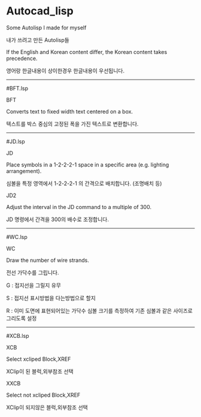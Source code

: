 # Autocad_lisp

Some Autolisp I made for myself

내가 쓰려고 만든 Autolisp들


If the English and Korean content differ, the Korean content takes precedence.

영어랑 한글내용이 상이한경우 한글내용이 우선됩니다.



--------------------------------------------------

#BFT.lsp

BFT

Converts text to fixed width text centered on a box.

텍스트를 박스 중심의 고정된 폭을 가진 텍스트로 변환합니다.




--------------------------------------------------

#JD.lsp

JD

Place symbols in a 1-2-2-2-1 space in a specific area (e.g. lighting arrangement).

심볼을 특정 영역에서 1-2-2-2-1 의 간격으로 배치합니다. (조명배치 등)



JD2

Adjust the interval in the JD command to a multiple of 300.

JD 명령에서 간격을 300의 배수로 조정합니다.






--------------------------------------------------

#WC.lsp

WC

Draw the number of wire strands.

전선 가닥수를 그립니다.

G : 접지선을 그릴지 유무

S : 접지선 표시방법을 다는방법으로 할지

R : 이미 도면에 표현되어있는 가닥수 심볼 크기를 측정하여 기존 심볼과 같은 사이즈로 그리도록 설정



--------------------------------------------------

#XCB.lsp

XCB

Select xcliped Block,XREF

XClip이 된 블럭,외부참조 선택


XXCB

Select not xcliped Block,XREF

XClip이 되지않은 블럭,외부참조 선택
